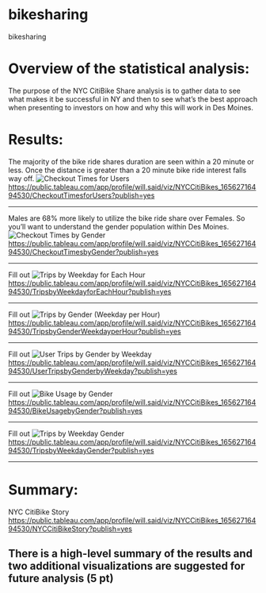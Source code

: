 # bikesharing
bikesharing

# Overview of the statistical analysis:

The purpose of the NYC CitiBike Share analysis is to gather data to see what makes it be successful in NY and then to see what’s the best approach when presenting to investors on how and why this will work in Des Moines.

# Results:

The majority of the bike ride shares duration are seen within a 20 minute or less. Once the distance is greater than a 20 minute bike ride interest falls way off.
![Checkout Times for Users](https://user-images.githubusercontent.com/101777677/175834679-3440c729-77a6-4744-8d31-61a5f824f9a6.JPG)
https://public.tableau.com/app/profile/will.said/viz/NYCCitiBikes_16562716494530/CheckoutTimesforUsers?publish=yes

_______________________________________________________________________________________________________________________________________________________________________

Males are 68% more likely to utilize the bike ride share over Females. So you’ll want to understand the gender population within Des Moines.
![Checkout Times by Gender](https://user-images.githubusercontent.com/101777677/175834760-dfcb8a26-c7d7-45b7-911a-fe39dc076186.JPG)
https://public.tableau.com/app/profile/will.said/viz/NYCCitiBikes_16562716494530/CheckoutTimesbyGender?publish=yes

_______________________________________________________________________________________________________________________________________________________________________

Fill out
![Trips by Weekday for Each Hour](https://user-images.githubusercontent.com/101777677/175835018-7457a4fd-9115-46cf-af60-218db20b1040.JPG)
https://public.tableau.com/app/profile/will.said/viz/NYCCitiBikes_16562716494530/TripsbyWeekdayforEachHour?publish=yes

_______________________________________________________________________________________________________________________________________________________________________

Fill out
![Trips by Gender (Weekday per Hour)](https://user-images.githubusercontent.com/101777677/175835026-fc55220d-edaf-40fb-9cc4-8ba4b79d58d0.JPG)
https://public.tableau.com/app/profile/will.said/viz/NYCCitiBikes_16562716494530/TripsbyGenderWeekdayperHour?publish=yes

_______________________________________________________________________________________________________________________________________________________________________

Fill out
![User Trips by Gender by Weekday](https://user-images.githubusercontent.com/101777677/175835060-34833102-42fb-4613-aebf-ad1f9fe1afe5.JPG)
https://public.tableau.com/app/profile/will.said/viz/NYCCitiBikes_16562716494530/UserTripsbyGenderbyWeekday?publish=yes

_______________________________________________________________________________________________________________________________________________________________________

Fill out
![Bike Usage by Gender](https://user-images.githubusercontent.com/101777677/175835095-581d7e46-195b-44f5-842c-12f27fdd8b3c.JPG)
https://public.tableau.com/app/profile/will.said/viz/NYCCitiBikes_16562716494530/BikeUsagebyGender?publish=yes

_______________________________________________________________________________________________________________________________________________________________________

Fill out
![Trips by Weekday   Gender](https://user-images.githubusercontent.com/101777677/175835113-c92109bd-dae4-4063-a947-4d00febb9ae5.JPG)
https://public.tableau.com/app/profile/will.said/viz/NYCCitiBikes_16562716494530/TripsbyWeekdayGender?publish=yes

_______________________________________________________________________________________________________________________________________________________________________

# Summary:
NYC CitiBike Story 
https://public.tableau.com/app/profile/will.said/viz/NYCCitiBikes_16562716494530/NYCCitiBikeStory?publish=yes
## There is a high-level summary of the results and two additional visualizations are suggested for future analysis (5 pt)
